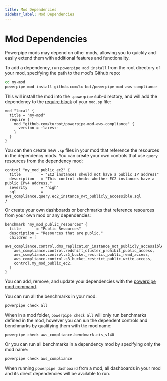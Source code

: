 ```yaml
---
title: Mod Dependencies
sidebar_label: Mod Dependencies
---
```


# Mod Dependencies

Powerpipe mods may depend on other mods, allowing you to quickly and easily extend them with additional features and functionality.  

To add a dependency, run `powerpipe mod install` from the root directory of your mod, specifying the path to the mod's Github repo:

```bash
cd my-mod
powerpipe mod install github.com/turbot/powerpipe-mod-aws-compliance
```

This will install the mod into the `.powerpipe` sub-directory, and will add the dependency to the [require block](/docs/reference/mod-resources/mod#require) of your `mod.sp` file:
```hcl
mod "local" {
  title = "my-mod"
  require {
    mod "github.com/turbot/powerpipe-mod-aws-compliance" {
      version = "latest"
    }
  }
}
```


You can then create new `.sp` files in your mod that reference the resources in the dependency mods.  You can create your own controls that use `query` resources from the dependency mod: 

```hcl
control "my_mod_public_ec2" {
  title         = "EC2 instances should not have a public IP address"
  description   = "This control checks whether EC2 instances have a public IPv4 address."
  severity      = "high"
  sql           = aws_compliance.query.ec2_instance_not_publicly_accessible.sql
}
```

Or create your own dashboards or benchmarks that reference resources from your own mod or any dependencies:
```hcl
benchmark "my_mod_public_resources" {
  title       = "Public Resources"
  description = "Resources that are public."
  children = [
    aws_compliance.control.dms_replication_instance_not_publicly_accessible,
    aws_compliance.control.redshift_cluster_prohibit_public_access,
    aws_compliance.control.s3_bucket_restrict_public_read_access,
    aws_compliance.control.s3_bucket_restrict_public_write_access,
    control.my_mod_public_ec2,
  ]
}
```

You can add, remove, and update your dependencies with the [powerpipe mod command](/docs/reference/cli/mod). 

You can run all the benchmarks in your mod:
```bash
powerpipe check all
```

When in a mod folder, `powerpipe check all` will only run benchmarks defined in the mod, however you can run the dependent controls and benchmarks by qualifying them with the mod name:
```
powerpipe check aws_compliance.benchmark.cis_v140 
```

Or you can run all benchmarks in a dependency mod by specifying only the mod name:
```bash
powerpipe check aws_compliance 
```


When running `powerpipe dashboard` from a mod, all dashboards in your mod and its direct dependencies will be available to run.

